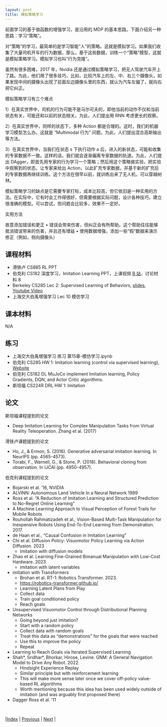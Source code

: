```yaml
---
layout: post
title: 模拟策略学习
---
```


前面学习的基于值函数的增强学习，是沿用的 MDP 的基本思路。下面介绍另一种思路：学习“策略”。

对“策略”的学习，最简单的是学习智能“人”的策略。这就是模拟学习。如果我们收集了大量司机开车的行为数据，那么，基于这些数据，训练一个“策略”模型，这就是模拟策略学习。模拟学习也叫“行为克隆”。

虽然有很多困难，2017 年，Nvidia 还是通过模拟策略学习，把无人驾驶汽车开上了路。为此，他们用了很多技巧，比如，比较汽车上的左、中、右三个摄像头，如果发现中间的摄像头出现了前面左边摄像头里的东西，就认为汽车左偏了，就向右把它纠正。

模拟策略学习有三个难点

1）在真实世界中，司机的行为可能不是马尔可夫的，即他当前的动作不仅和当前状态有关，可能还和以前的状态相关。为此，人们提出用 RNN 考虑更长的观察。

2）在真实世界中，同样的状态下，多种 Action 都是合理的。这时，我们的机器学习模型怎么办。这就是 “Multimodal 行为” 问题。为此，人们提出混合高斯输出等方法。

3）在真实世界中，当我们在状态 s 下执行动作 a 后，进入的新状态，可能和收集的专家数据不一致。这样的话，我们就会逐渐偏离专家数据的轨道。为此，人们提出 DAgger，即首先用专家的行为学习一个策略；然后用这个策略做实验，把实验中观察到的状态，让专家来给出 Action，以此扩充专家数据，并基于新的扩充后的专家数据再继续训练。这个方法在很早以前，就训练出来了无人机，可以穿越树林。

模拟策略学习的缺点是它需要专家打标，成本比较高，但它依旧是一种实用的方法。在实际中，它有时会工作得很好，但需要根据实际问题，设计各种技巧，建立很准确的模型。可以尝试，但问题会比较多，效果不一定好。

实用方法

故意添加错误和更正
• 错误会带来伤害，但纠正会有所帮助。这个帮助往往能够抵消错误带来的伤害，并且还有增益
• 使用数据增强，添加一些“假”数据来演示修正（例如，侧向摄像头）

## 课程材料

- 滑铁卢 CS885 RL PPT
- 伯克利 CS182 深度学习，Imitation Learning PPT，上课视频 [B 站](https://www.bilibili.com/video/BV1PK4y1U751?p=42)，讨论材料 8
- Berkeley CS285 Lec 2: Supervised Learning of Behaviors, [slides](https://rail.eecs.berkeley.edu/deeprlcourse/), [Youtube Video](https://www.youtube.com/playlist?list=PL_iWQOsE6TfVYGEGiAOMaOzzv41Jfm_Ps)
- 上海交大伯禹增强学习 Lec 10 模仿学习

## 课本材料

N/A

## 练习

- 上海交大伯禹增强学习 练习 第15章-模仿学习.ipynb
- 伯克利 CS285 HW 1: Imitation learning (control via supervised learning), [Website](https://rail.eecs.berkeley.edu/deeprlcourse/)
- 伯克利 CS182 DL MuJoCo implement Imitation learning, Policy Gradients, DQN, and Actor Critic algorithms.
- 斯坦福 CS224R DRL HW 1: Imitation

## 论文

斯坦福课程提到的论文
- Deep Imitation Learning for Complex Manipulation Tasks from Virtual Reality Teleoperation. Zhang et al. (2017)

滑铁卢课题提到的论文

- Ho, J., & Ermon, S. (2016). Generative adversarial imitation learning. In NeurIPS (pp. 4565-4573).
- Torabi, F., Warnell, G., & Stone, P. (2018). Behavioral cloning from observation. In IJCAI (pp. 4950-4957).

伯克利课程提到的论文
- Bojarski et al. ‘16, NVIDIA
- ALVINN: Autonomous Land Vehicle In a Neural Network 1989
- Ross et al. “A Reduction of Imitation Learning and Structured Prediction to No-Regret Online Learning”
- A Machine Learning Approach to Visual Perception of Forest Trails for Mobile Robots
- Rouhollah Rahmatizadeh et al., Vision-Based Multi-Task Manipulation for Inexpensive Robots Using End-To-End Learning from Demonstration. 2017.
- de Haan et al., “Causal Confusion in Imitation Learning”
- Chi et al. Diffusion Policy: Visuomotor Policy Learning via Action Diffusion. 2023
  - imitation with diffusion models
- Zhao et al. Learning Fine-Grained Bimanual Manipulation with Low-Cost Hardware. 2023
  - imitation with latent variables
- imitation with Transformers
  - Brohan et al. RT-1: Robotics Transformer. 2023.
  - https://robotics-transformer.github.io/
  - Learning Latent Plans from Play
  - Collect data 
  - Train goal conditioned policy
  - Reach goals
- Unsupervised Visuomotor Control through Distributional Planning Networks
  - Going beyond just imitation?
  - Start with a random policy
  - Collect data with random goals
  - Treat this data as “demonstrations” for the goals that were reached
  - Use this to improve the policy
  - Repeat
- Learning to Reach Goals via Iterated Supervised Learning
- Shah*, Sridhar*, Bhorkar, Hirose, Levine. GNM: A General Navigation Model to Drive Any Robot. 2022.
  - Hindsight Experience Replay
  - Similar principle but with reinforcement learning
  - This will make more sense later once we cover off-policy value-based RL algorithms
  - Worth mentioning because this idea has been used widely outside of imitation (and was arguably first proposed there)
- Dagger Ross et al. ‘11

<br/>

|[Index](index) | [Previous](9-drl-dqn) | [Next](11-pg) |

